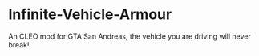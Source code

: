 # Infinite-Vehicle-Armour
An CLEO mod for GTA San Andreas, the vehicle you are driving will never break!

